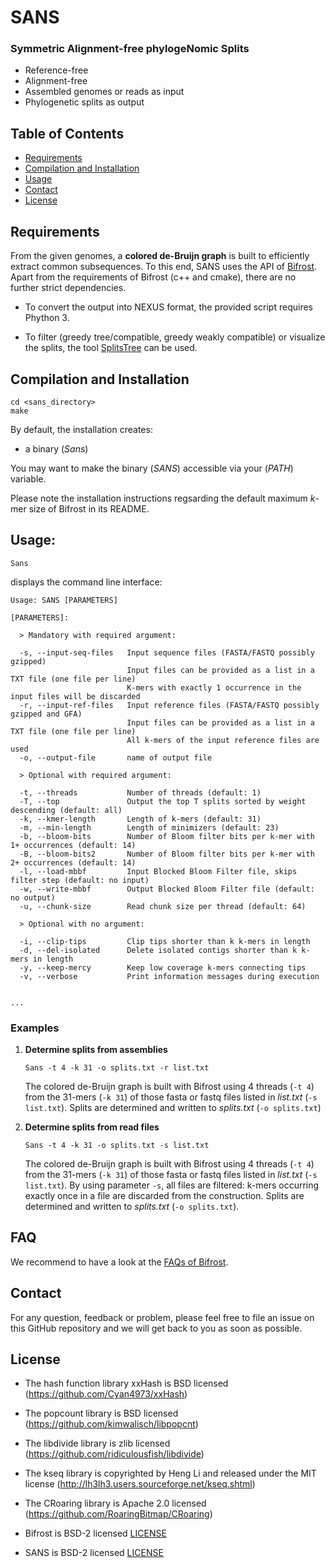 # SANS

### Symmetric Alignment-free phylogeNomic Splits

* Reference-free
* Alignment-free
* Assembled genomes or reads as input
* Phylogenetic splits as output

## Table of Contents

* [Requirements](https://github.com/pmelsted/bifrost#requirements)
* [Compilation and Installation](https://github.com/pmelsted/bifrost#compilation-and-installation)
* [Usage](https://github.com/pmelsted/bifrost#binary-usage)
* [Contact](https://github.com/pmelsted/bifrost#contact)
* [License](https://github.com/pmelsted/bifrost#license)

## Requirements

From the given genomes, a **colored de-Bruijn graph** is built to efficiently extract common subsequences. To this end, SANS uses the API of [Bifrost](https://github.com/pmelsted/bifrost). Apart from the requirements of Bifrost (c++ and cmake), there are no further strict dependencies.

* To convert the output into NEXUS format, the provided script requires Phython 3.

* To filter (greedy tree/compatible, greedy weakly compatible) or visualize the splits, the tool [SplitsTree](http://www.splitstree.org/) can be used.


## Compilation and Installation

```
cd <sans_directory>
make
```

By default, the installation creates:
* a binary (*Sans*)

You may want to make the binary (*SANS*) accessible via your (*PATH*) variable.

Please note the installation instructions regsarding the default maximum *k*-mer size of Bifrost in its README.

## Usage:

```
Sans
```

displays the command line interface:
```
Usage: SANS [PARAMETERS]

[PARAMETERS]:

  > Mandatory with required argument:

  -s, --input-seq-files   Input sequence files (FASTA/FASTQ possibly gzipped)
                          Input files can be provided as a list in a TXT file (one file per line)
                          K-mers with exactly 1 occurrence in the input files will be discarded
  -r, --input-ref-files   Input reference files (FASTA/FASTQ possibly gzipped and GFA)
                          Input files can be provided as a list in a TXT file (one file per line)
                          All k-mers of the input reference files are used
  -o, --output-file       name of output file

  > Optional with required argument:

  -t, --threads           Number of threads (default: 1)
  -T, --top               Output the top T splits sorted by weight descending (default: all)
  -k, --kmer-length       Length of k-mers (default: 31)
  -m, --min-length        Length of minimizers (default: 23)
  -b, --bloom-bits        Number of Bloom filter bits per k-mer with 1+ occurrences (default: 14)
  -B, --bloom-bits2       Number of Bloom filter bits per k-mer with 2+ occurrences (default: 14)
  -l, --load-mbbf         Input Blocked Bloom Filter file, skips filter step (default: no input)
  -w, --write-mbbf        Output Blocked Bloom Filter file (default: no output)
  -u, --chunk-size        Read chunk size per thread (default: 64)

  > Optional with no argument:

  -i, --clip-tips         Clip tips shorter than k k-mers in length
  -d, --del-isolated      Delete isolated contigs shorter than k k-mers in length
  -y, --keep-mercy        Keep low coverage k-mers connecting tips
  -v, --verbose           Print information messages during execution


...
```

### Examples

1. **Determine splits from assemblies**
   ```
   Sans -t 4 -k 31 -o splits.txt -r list.txt
   ```
   The colored de-Bruijn graph is built with Bifrost using 4 threads (`-t 4`) from the 31-mers (`-k 31`) of those fasta or fastq files listed in *list.txt*  (`-s list.txt`). Splits are determined and written to *splits.txt* (`-o splits.txt`)

2. **Determine splits from read files**
   ```
   Sans -t 4 -k 31 -o splits.txt -s list.txt
   ```
   The colored de-Bruijn graph is built with Bifrost using 4 threads (`-t 4`) from the 31-mers (`-k 31`) of those fasta or fastq files listed in *list.txt*  (`-s list.txt`). By using parameter `-s`, all files are filtered: k-mers occurring exactly once in a file are discarded from the construction.  Splits are determined and written to *splits.txt* (`-o splits.txt`).





## FAQ

We recommend to have a look at the [FAQs of Bifrost](https://github.com/pmelsted/bifrost#faq).


## Contact

For any question, feedback or problem, please feel free to file an issue on this GitHub repository and we will get back to you as soon as possible.

## License

* The hash function library xxHash is BSD licensed (https://github.com/Cyan4973/xxHash)

* The popcount library is BSD licensed (https://github.com/kimwalisch/libpopcnt)

* The libdivide library is zlib licensed (https://github.com/ridiculousfish/libdivide)

* The kseq library is copyrighted by Heng Li and released
  under the MIT license (http://lh3lh3.users.sourceforge.net/kseq.shtml)

* The CRoaring library is Apache 2.0 licensed (https://github.com/RoaringBitmap/CRoaring)

* Bifrost is BSD-2 licensed [LICENSE](https://github.com/pmelsted/bifrost/blob/master/LICENSE)

* SANS is BSD-2 licensed [LICENSE](https://gitlab.ub.uni-bielefeld.de/roland.wittler/sans/blob/master/LICENSE)

